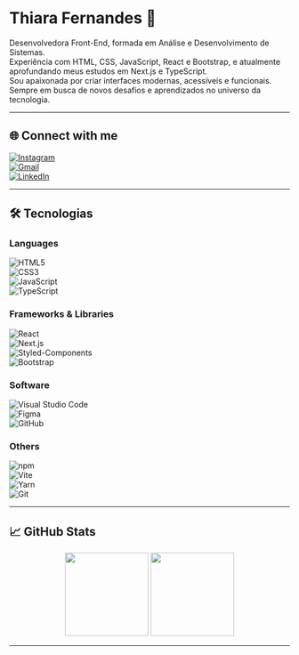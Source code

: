 # Thiara Fernandes 👋

Desenvolvedora Front-End, formada em Análise e Desenvolvimento de Sistemas.  
Experiência com HTML, CSS, JavaScript, React e Bootstrap, e atualmente aprofundando meus estudos em Next.js e TypeScript.  
Sou apaixonada por criar interfaces modernas, acessíveis e funcionais.  
Sempre em busca de novos desafios e aprendizados no universo da tecnologia.

---

## 🌐 Connect with me

[![Instagram](https://img.shields.io/badge/Instagram-000?style=for-the-badge&logo=instagram&logoColor=FF69B4)](https://www.instagram.com/thiararfernandes/)  
[![Gmail](https://img.shields.io/badge/Gmail-000?style=for-the-badge&logo=gmail&logoColor=FF69B4)](mailto:thiararfernandes@gmail.com)  
[![LinkedIn](https://img.shields.io/badge/LinkedIn-000?style=for-the-badge&logo=linkedin&logoColor=FF69B4)](https://www.linkedin.com/in/thiarafernandes-dev/)

---

## 🛠️ Tecnologias

### **Languages**
![HTML5](https://img.shields.io/badge/HTML5-000?style=for-the-badge&logo=html5&logoColor=FF69B4)  
![CSS3](https://img.shields.io/badge/CSS3-000?style=for-the-badge&logo=css3&logoColor=FF69B4)  
![JavaScript](https://img.shields.io/badge/JavaScript-000?style=for-the-badge&logo=javascript&logoColor=FF69B4)  
![TypeScript](https://img.shields.io/badge/TypeScript-000?style=for-the-badge&logo=typescript&logoColor=FF69B4)  

### **Frameworks & Libraries**
![React](https://img.shields.io/badge/React-000?style=for-the-badge&logo=react&logoColor=FF69B4)  
![Next.js](https://img.shields.io/badge/Next.js-000?style=for-the-badge&logo=next.js&logoColor=FF69B4)  
![Styled-Components](https://img.shields.io/badge/Styled--Components-000?style=for-the-badge&logo=styled-components&logoColor=FF69B4)  
![Bootstrap](https://img.shields.io/badge/Bootstrap-000?style=for-the-badge&logo=bootstrap&logoColor=FF69B4)  

### **Software**
![Visual Studio Code](https://img.shields.io/badge/Visual_Studio_Code-000?style=for-the-badge&logo=visual-studio-code&logoColor=FF69B4)  
![Figma](https://img.shields.io/badge/Figma-000?style=for-the-badge&logo=figma&logoColor=FF69B4)  
![GitHub](https://img.shields.io/badge/GitHub-000?style=for-the-badge&logo=github&logoColor=FF69B4)  

### **Others**
![npm](https://img.shields.io/badge/NPM-000?style=for-the-badge&logo=npm&logoColor=FF69B4)  
![Vite](https://img.shields.io/badge/Vite-000?style=for-the-badge&logo=vite&logoColor=FF69B4)  
![Yarn](https://img.shields.io/badge/Yarn-000?style=for-the-badge&logo=yarn&logoColor=FF69B4)  
![Git](https://img.shields.io/badge/Git-000?style=for-the-badge&logo=git&logoColor=FF69B4)  

---

## 📈 GitHub Stats

<div align="center">
  <img height="150em" src="https://github-readme-stats.vercel.app/api?username=ThiaraFernandes&theme=transparent&bg_color=000&border_color=FF69B4&show_icons=true&icon_color=FFF&title_color=FF69B4&text_color=FFF&hide_title=true&hide=stars" />
  <img height="150em" src="https://github-readme-stats.vercel.app/api/top-langs/?username=ThiaraFernandes&layout=compact&bg_color=000&border_color=FF69B4&title_color=FFF&text_color=FFF" />
</div>

---

